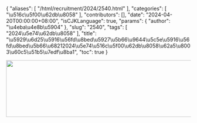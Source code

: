 {
    "aliases": [
        "/html/recruitment/2024/2540.html"
    ],
    "categories": [
        "\u516c\u5f00\u62db\u8058"
    ],
    "contributors": [],
    "date": "2024-04-20T00:00:00+08:00",
    "isCJKLanguage": true,
    "params": {
        "author": "\u4eba\u4e8b\u5904"
    },
    "slug": "2540",
    "tags": [
        "2024\u5e74\u62db\u8058"
    ],
    "title": "\u5929\u6d25\u5916\u56fd\u8bed\u5927\u5b66\u9644\u5c5e\u5916\u56fd\u8bed\u5b66\u68212024\u5e74\u516c\u5f00\u62db\u8058\u62a5\u8003\u60c5\u51b5\u7edf\u8ba1",
    "toc": true
}


<img
    src="https://cdn.tfls.online/mirror/full/b548afe027df0794a65dee5eff7dd22100053867.jpg"
    style="display:block;margin-left:auto;margin-right:auto;"
    decoding="async"
    fetchpriority="auto"
    loading="lazy"
    height="155"
    width="556"
/>  

